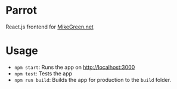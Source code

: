 Parrot
======

React.js frontend for [MikeGreen.net](https://MikeGreen.net)

# Usage
* `npm start`: Runs the app on [http://localhost:3000](http://localhost:3000)
* `npm test`: Tests the app
* `npm run build`: Builds the app for production to the `build` folder.
